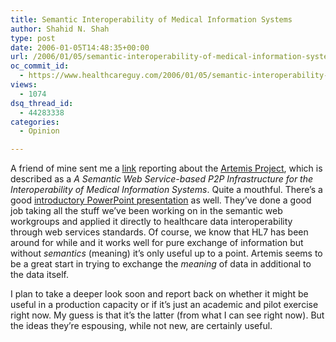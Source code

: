 ```yaml
---
title: Semantic Interoperability of Medical Information Systems
author: Shahid N. Shah
type: post
date: 2006-01-05T14:48:35+00:00
url: /2006/01/05/semantic-interoperability-of-medical-information-systems/
oc_commit_id:
  - https://www.healthcareguy.com/2006/01/05/semantic-interoperability-of-medical-information-systems/1478768982
views:
  - 1074
dsq_thread_id:
  - 44283338
categories:
  - Opinion

---
```

A friend of mine sent me a [link][1] reporting about the [Artemis Project][2], which is described as a _A Semantic Web Service-based P2P Infrastructure for the Interoperability of Medical Information Systems_. Quite a mouthful. There&#8217;s a good [introductory PowerPoint presentation][3] as well. They&#8217;ve done a good job taking all the stuff we&#8217;ve been working on in the semantic web workgroups and applied it directly to healthcare data interoperability through web services standards. Of course, we know that HL7 has been around for while and it works well for pure exchange of information but without _semantics_ (meaning) it&#8217;s only useful up to a point. Artemis seems to be a great start in trying to exchange the _meaning_ of data in additional to the data itself.

I plan to take a deeper look soon and report back on whether it might be useful in a production capacity or if it&#8217;s just an academic and pilot exercise right now. My guess is that it&#8217;s the latter (from what I can see right now). But the ideas they&#8217;re espousing, while not new, are certainly useful.

 [1]: http://www.linuxmednews.com/1136431174
 [2]: http://www.srdc.metu.edu.tr/artemis/
 [3]: http://www.srdc.metu.edu.tr/~asuman/DogacEUROREC.ppt